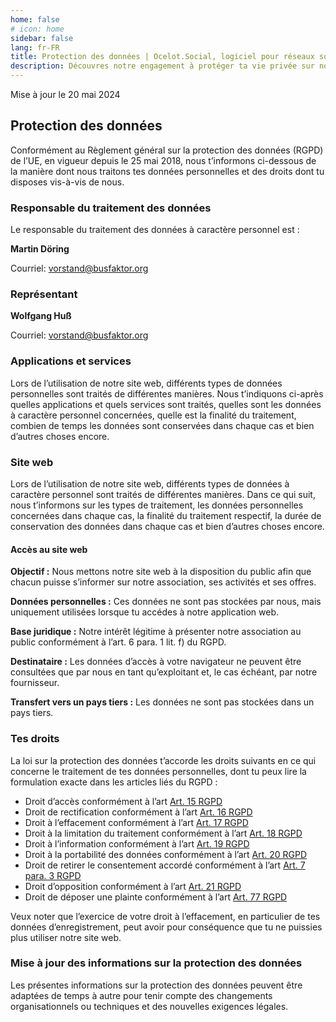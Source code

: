 ```yaml
---
home: false
# icon: home
sidebar: false
lang: fr-FR
title: Protection des données | Ocelot.Social, logiciel pour réseaux sociaux
description: Découvres notre engagement à protéger ta vie privée sur notre site web. Veux bien lire notre déclaration de protection des données.
---
```


Mise à jour le 20 mai 2024

## Protection des données

Conformément au Règlement général sur la protection des données (RGPD) de l’UE, en vigueur depuis le 25 mai 2018, nous t’informons ci-dessous de la manière dont nous traitons tes données personnelles et des droits dont tu disposes vis-à-vis de nous.

### Responsable du traitement des données

Le responsable du traitement des données à caractère personnel est :

<!-- markdownlint-disable-next-line no-emphasis-as-heading -->
**Martin Döring**

Courriel: <vorstand@busfaktor.org>

### Représentant

<!-- markdownlint-disable-next-line no-emphasis-as-heading -->
**Wolfgang Huß**

Courriel: <vorstand@busfaktor.org>

### Applications et services

Lors de l’utilisation de notre site web, différents types de données personnelles sont traités de différentes manières. Nous t’indiquons ci-après quelles applications et quels services sont traités, quelles sont les données à caractère personnel concernées, quelle est la finalité du traitement, combien de temps les données sont conservées dans chaque cas et bien d’autres choses encore.

### Site web

Lors de l’utilisation de notre site web, différents types de données à caractère personnel sont traités de différentes manières. Dans ce qui suit, nous t’informons sur les types de traitement, les données personnelles concernées dans chaque cas, la finalité du traitement respectif, la durée de conservation des données dans chaque cas et bien d’autres choses encore.

#### Accès au site web

**Objectif :** Nous mettons notre site web à la disposition du public afin que chacun puisse s’informer sur notre association, ses activités et ses offres.

**Données personnelles :** Ces données ne sont pas stockées par nous, mais uniquement utilisées lorsque tu accédes à notre application web.

**Base juridique :** Notre intérêt légitime à présenter notre association au public conformément à l’art. 6 para. 1 lit. f) du RGPD.

**Destinataire :** Les données d’accès à votre navigateur ne peuvent être consultées que par nous en tant qu’exploitant et, le cas échéant, par notre fournisseur.

**Transfert vers un pays tiers :** Les données ne sont pas stockées dans un pays tiers.

<!-- #### Session Cookies

**Purpose:** We use a cookie for navigation on our website

**Personal Data:** A session cookie, starting with busfaktor

**Storage Period:** Half an hour after the last access

**Legal Basis:** Our legitimate interest to present our association publicly, according to art. 6 paragraph 1 lit. f) GDPR.

**Recipient:** Only you, saved in your browser

**Forwarding to Third Parties:** None

**Third Country Transfer:** None -->

### Tes droits

La loi sur la protection des données t’accorde les droits suivants en ce qui concerne le traitement de tes données personnelles, dont tu peux lire la formulation exacte dans les articles liés du RGPD :

- Droit d’accès conformément à l’art [Art. 15 RGPD](https://eur-lex.europa.eu/legal-content/FR/TXT/HTML/?uri=CELEX:02016R0679-20160504#tocId22)
- Droit de rectification conformément à l’art [Art. 16 RGPD](https://eur-lex.europa.eu/legal-content/FR/TXT/HTML/?uri=CELEX:02016R0679-20160504#tocId24)
- Droit à l’effacement conformément à l’art [Art. 17 RGPD](https://eur-lex.europa.eu/legal-content/FR/TXT/HTML/?uri=CELEX:02016R0679-20160504#tocId25)
- Droit à la limitation du traitement conformément à l’art [Art. 18 RGPD](https://eur-lex.europa.eu/legal-content/FR/TXT/HTML/?uri=CELEX:02016R0679-20160504#tocId26)
- Droit à l’information conformément à l’art [Art. 19 RGPD](https://eur-lex.europa.eu/legal-content/FR/TXT/HTML/?uri=CELEX:02016R0679-20160504#tocId27)
- Droit à la portabilité des données conformément à l’art [Art. 20 RGPD](https://eur-lex.europa.eu/legal-content/FR/TXT/HTML/?uri=CELEX:02016R0679-20160504#tocId28)
- Droit de retirer le consentement accordé conformément à l’art [Art. 7 para. 3 RGPD](https://eur-lex.europa.eu/legal-content/FR/TXT/HTML/?uri=CELEX:02016R0679-20160504#tocId11)
- Droit d’opposition conformément à l’art [Art. 21 RGPD](https://eur-lex.europa.eu/legal-content/FR/TXT/HTML/?uri=CELEX:02016R0679-20160504#tocId30)
- Droit de déposer une plainte conformément à l’art [Art. 77 RGPD](https://eur-lex.europa.eu/legal-content/FR/TXT/HTML/?uri=CELEX:02016R0679-20160504#tocId102)

Veux noter que l’exercice de votre droit à l’effacement, en particulier de tes données d’enregistrement, peut avoir pour conséquence que tu ne puissies plus utiliser notre site web.

### Mise à jour des informations sur la protection des données

Les présentes informations sur la protection des données peuvent être adaptées de temps à autre pour tenir compte des changements organisationnels ou techniques et des nouvelles exigences légales.
